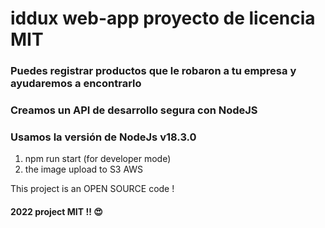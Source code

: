 # iddux web-app proyecto de licencia MIT 

###  Puedes registrar productos que le robaron a tu empresa y ayudaremos a encontrarlo
###  Creamos un API de desarrollo segura con NodeJS 
###  Usamos la versión de NodeJs v18.3.0

1. npm run start  (for developer mode)
2. the image upload to S3 AWS 

This project is an OPEN SOURCE code !


#### 2022 project MIT !! 😍